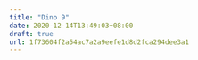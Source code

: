 ```yaml
---
title: "Dino 9"
date: 2020-12-14T13:49:03+08:00
draft: true
url: 1f73604f2a54ac7a2a9eefe1d8d2fca294dee3a1
---
```


